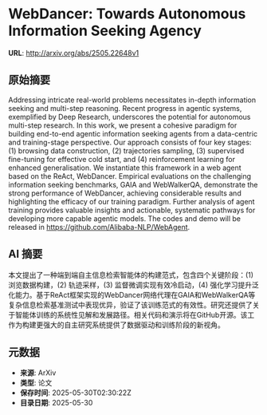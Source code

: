 # WebDancer: Towards Autonomous Information Seeking Agency

**URL**: http://arxiv.org/abs/2505.22648v1

## 原始摘要

Addressing intricate real-world problems necessitates in-depth information
seeking and multi-step reasoning. Recent progress in agentic systems,
exemplified by Deep Research, underscores the potential for autonomous
multi-step research. In this work, we present a cohesive paradigm for building
end-to-end agentic information seeking agents from a data-centric and
training-stage perspective. Our approach consists of four key stages: (1)
browsing data construction, (2) trajectories sampling, (3) supervised
fine-tuning for effective cold start, and (4) reinforcement learning for
enhanced generalisation. We instantiate this framework in a web agent based on
the ReAct, WebDancer. Empirical evaluations on the challenging information
seeking benchmarks, GAIA and WebWalkerQA, demonstrate the strong performance of
WebDancer, achieving considerable results and highlighting the efficacy of our
training paradigm. Further analysis of agent training provides valuable
insights and actionable, systematic pathways for developing more capable
agentic models. The codes and demo will be released in
https://github.com/Alibaba-NLP/WebAgent.


## AI 摘要

本文提出了一种端到端自主信息检索智能体的构建范式，包含四个关键阶段：(1) 浏览数据构建，(2) 轨迹采样，(3) 监督微调实现有效冷启动，(4) 强化学习提升泛化能力。基于ReAct框架实现的WebDancer网络代理在GAIA和WebWalkerQA等复杂信息检索基准测试中表现优异，验证了该训练范式的有效性。研究还提供了关于智能体训练的系统性见解和发展路径。相关代码和演示将在GitHub开源。该工作为构建更强大的自主研究系统提供了数据驱动和训练阶段的新视角。

## 元数据

- **来源**: ArXiv
- **类型**: 论文
- **保存时间**: 2025-05-30T02:30:22Z
- **目录日期**: 2025-05-30
